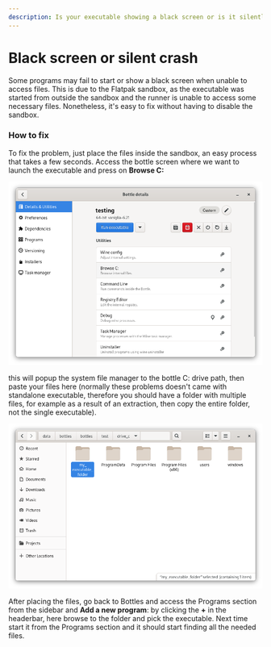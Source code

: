 ```yaml
---
description: Is your executable showing a black screen or is it silently crashing?
---
```


# Black screen or silent crash

Some programs may fail to start or show a black screen when unable to access files. This is due to the Flatpak sandbox, as the executable was started from outside the sandbox and the runner is unable to access some necessary files. Nonetheless, it's easy to fix without having to disable the sandbox.



### How to fix

To fix the problem, just place the files inside the sandbox, an easy process that takes a few seconds. Access the bottle screen where we want to launch the executable and press on **Browse C:**

![Press on Browse C: in the bottle view](<../.gitbook/assets/image (42).png>)

this will popup the system file manager to the bottle C: drive path, then paste your files here (normally these problems doesn't came with standalone executable, therefore you should have a folder with multiple files, for example as a result of an extraction, then copy the entire folder, not the single executable).

![](<../.gitbook/assets/image (43).png>)

After placing the files, go back to Bottles and access the Programs section from the sidebar and **Add a new program**: by clicking the **+** in the headerbar, here browse to the folder and pick the executable. Next time start it from the Programs section and it should start finding all the needed files.

